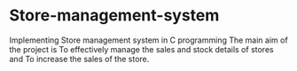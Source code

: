 # Store-management-system
Implementing Store management system in C programming
The main aim of the project is To effectively manage the sales and stock details of  stores and To increase the sales of the store.

